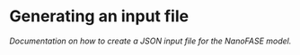 # Generating an input file

*Documentation on how to create a JSON input file for the NanoFASE model.*